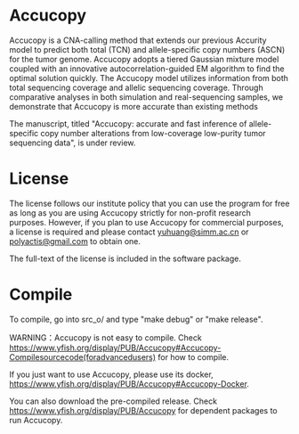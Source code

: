 # Accucopy

Accucopy is a CNA-calling method that extends our previous Accurity model to predict both total (TCN) and allele-specific copy numbers (ASCN) for the tumor genome. Accucopy adopts a tiered Gaussian mixture model coupled with an innovative autocorrelation-guided EM algorithm to find the optimal solution quickly. The Accucopy model utilizes information from both total sequencing coverage and allelic sequencing coverage. Through comparative analyses in both simulation and real-sequencing samples, we demonstrate that Accucopy is more accurate than existing methods

The manuscript, titled "Accucopy: accurate and fast inference of allele-specific copy number alterations from low-coverage low-purity tumor sequencing data", is under review.

# License

The license follows our institute policy that you can use the program for free as long as you are using Accucopy strictly for non-profit research purposes. However, if you plan to use Accucopy for commercial purposes, a license is required and please contact yuhuang@simm.ac.cn or polyactis@gmail.com to obtain one.

The full-text of the license is included in the software package.

# Compile

To compile, go into src_o/ and type "make debug" or "make release".

WARNING：Accucopy is not easy to compile. Check https://www.yfish.org/display/PUB/Accucopy#Accucopy-Compilesourcecode(foradvancedusers) for how to compile.

If you just want to use Accucopy, please use its docker, https://www.yfish.org/display/PUB/Accucopy#Accucopy-Docker.

You can also download the pre-compiled release. Check https://www.yfish.org/display/PUB/Accucopy for dependent packages to run Accucopy.
